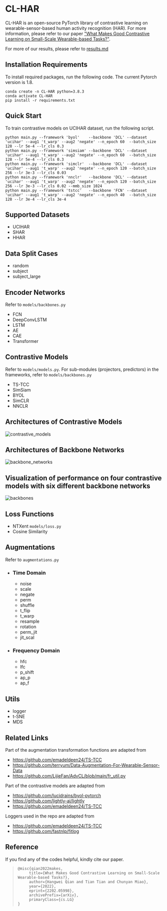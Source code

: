 # CL-HAR

CL-HAR is an open-source PyTorch library of contrastive learning on wearable-sensor-based human activity recognition (HAR). For more information, please refer to our paper ["What Makes Good Contrastive Learning on Small-Scale Wearable-based Tasks?"](https://arxiv.org/abs/2202.05998 ).

For more of our results, please refer to [results.md](results.md)

## Installation Requirements
To install required packages, run the following code. The current Pytorch version is 1.8.

```
conda create -n CL-HAR python=3.8.3
conda activate CL-HAR
pip install -r requirements.txt
```

## Quick Start
To train contrastive models on UCIHAR dataset, run the following script.
```
python main.py --framework 'byol'    --backbone 'DCL' --dataset 'ucihar' --aug1 't_warp' --aug2 'negate' --n_epoch 60  --batch_size 128 --lr 5e-4 --lr_cls 0.3
python main.py --framework 'simsiam' --backbone 'DCL' --dataset 'ucihar' --aug1 't_warp' --aug2 'negate' --n_epoch 60  --batch_size 128 --lr 5e-4 --lr_cls 0.3
python main.py --framework 'simclr'  --backbone 'DCL' --dataset 'ucihar' --aug1 't_warp' --aug2 'negate' --n_epoch 120 --batch_size 256 --lr 3e-3 --lr_cls 0.03
python main.py --framework 'nnclr'   --backbone 'DCL' --dataset 'ucihar' --aug1 't_warp' --aug2 'negate' --n_epoch 120 --batch_size 256 --lr 3e-3 --lr_cls 0.02 --mmb_size 1024 
python main.py --framework 'tstcc'   --backbone 'FCN' --dataset 'ucihar' --aug1 't_warp' --aug2 'negate' --n_epoch 40  --batch_size 128 --lr 3e-4 --lr_cls 3e-4
```


## Supported Datasets
- UCIHAR
- SHAR
- HHAR

## Data Split Cases
- random 
- subject
- subject_large


## Encoder Networks
Refer to ```models/backbones.py```
- FCN
- DeepConvLSTM
- LSTM
- AE
- CAE
- Transformer

## Contrastive Models
Refer to ```models/models.py```. For sub-modules (projectors, predictors) in the frameworks, refer to ```models/backbones.py```
- TS-TCC 
- SimSiam
- BYOL
- SimCLR
- NNCLR

## Architectures of Contrastive Models
![contrastive_models](figures/contrastive_models.png)

## Architectures of Backbone Networks
![backbone_networks](figures/backbone_networks.png)

## Visualization of performance on four contrastive models with six different backbone networks
![backbones](figures/backbones.png)

## Loss Functions
- NTXent ```models/loss.py```
- Cosine Similarity

## Augmentations
Refer to ```augmentations.py```
- ### Time Domain
  - noise
  - scale
  - negate
  - perm
  - shuffle
  - t\_flip
  - t\_warp
  - resample
  - rotation
  - perm\_jit
  - jit\_scal

- ### Frequency Domain
  - hfc
  - lfc
  - p\_shift
  - ap\_p
  - ap\_f

## Utils
- logger
- t-SNE
- MDS

## Related Links
Part of the augmentation transformation functions are adapted from
- https://github.com/emadeldeen24/TS-TCC
- https://github.com/terryum/Data-Augmentation-For-Wearable-Sensor-Data
- https://github.com/LijieFan/AdvCL/blob/main/fr_util.py

Part of the contrastive models are adapted from 
- https://github.com/lucidrains/byol-pytorch
- https://github.com/lightly-ai/lightly
- https://github.com/emadeldeen24/TS-TCC

Loggers used in the repo are adapted from 
- https://github.com/emadeldeen24/TS-TCC
- https://github.com/fastnlp/fitlog

## Reference
If you find any of the codes helpful, kindly cite our paper.

> ```
>@misc{qian2022makes,
>      title={What Makes Good Contrastive Learning on Small-Scale Wearable-based Tasks?},
>      author={Hangwei Qian and Tian Tian and Chunyan Miao},
>      year={2022},
>      eprint={2202.05998},
>      archivePrefix={arXiv},
>      primaryClass={cs.LG}
>}
> ```
